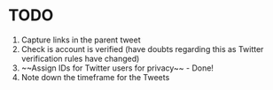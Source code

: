# TODO

<ol>
<li>
Capture links in the parent tweet
</li>
<li>
Check is account is verified (have doubts regarding this as Twitter verification rules have changed)
</li>
<li>
~~Assign IDs for Twitter users for privacy~~
    - Done!
</li>
<li>
Note down the timeframe for the Tweets
</li>
</ol>
